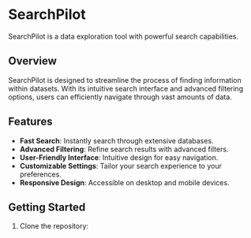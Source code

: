 # SearchPilot

SearchPilot is a data exploration tool with powerful search capabilities.

## Overview

SearchPilot is designed to streamline the process of finding information within datasets. With its intuitive search interface and advanced filtering options, users can efficiently navigate through vast amounts of data.

## Features

- **Fast Search**: Instantly search through extensive databases.
- **Advanced Filtering**: Refine search results with advanced filters.
- **User-Friendly Interface**: Intuitive design for easy navigation.
- **Customizable Settings**: Tailor your search experience to your preferences.
- **Responsive Design**: Accessible on desktop and mobile devices.

## Getting Started

1. Clone the repository:
